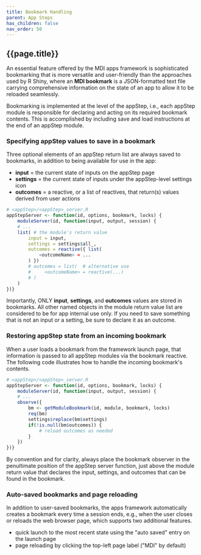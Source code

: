 ```yaml
---
title: Bookmark Handling
parent: App Steps
has_children: false
nav_order: 50
---
```


## {{page.title}}

An essential feature offered by the MDI apps framework is
sophisticated bookmarking that is more versatile and user-friendly
than the approaches used by R Shiny, where an **MDI bookmark** is 
a JSON-formatted text file carrying comprehensive information
on the state of an app to allow it to be reloaded seamlessly.

Bookmarking is implemented
at the level of the appStep, i.e., each appStep module is responsible
for declaring and acting on its required bookmark contents. This is accomplished
by including save and load instructions at the end of an appStep module.

### Specifying appStep values to save in a bookmark

Three optional elements of an appStep
return list are always saved to bookmarks, in addition to being
available for use in the app:

- **input** = the current state of inputs on the appStep page
- **settings** = the current state of inputs under the appStep-level settings icon
- **outcomes** = a reactive, or a list of reactives, that return(s) values derived from user actions

```r
# <appStep>/<appStep>_server.R
appStepServer <- function(id, options, bookmark, locks) {
    moduleServer(id, function(input, output, session) {
    # ...
    list( # the module's return value
        input = input,
        settings = settings$all_,
        outcomes = reactive({ list(
            <outcomeName> = ...
        ) })
        # outcomes = list(  # alternative use
        #     <outcomeName> = reactive(...)
        # )
    )
})}
```

Importantly, ONLY **input**, **settings**, and **outcomes** values are stored in 
bookmarks. All other named objects in the module return value list are
considered to be for app internal use only. If you need to save something 
that is not an input or a setting, be sure to declare it as an outcome.

### Restoring appStep state from an incoming bookmark

When a user loads a bookmark from the framework launch page, 
that information is passed to all appStep modules via the bookmark reactive.
The following code illustrates how to handle the incoming bookmark's contents.

```r
# <appStep>/<appStep>_server.R
appStepServer <- function(id, options, bookmark, locks) {
    moduleServer(id, function(input, output, session) {
    # ...
    observe({
        bm <- getModuleBookmark(id, module, bookmark, locks)
        req(bm)
        settings$replace(bm$settings)
        if(!is.null(bm$outcomes)) {
            # reload outcomes as needed
        }
    })
})}
```

By convention and for clarity, always place the bookmark observer 
in the penultimate position of the appStep server function, 
just above the module return value that declares the 
input, settings, and outcomes that can be found in the bookmark.

### Auto-saved bookmarks and page reloading

In addition to user-saved bookmarks, the apps framework automatically
creates a bookmark every time a session ends, e.g., when
the user closes or reloads the web browser page, which
supports two additional features.

- quick launch to the most recent state using the "auto saved" entry on the launch page
- page reloading by clicking the top-left page label ("MDI" by default)
